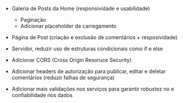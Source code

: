  + Galeria de Posts da Home (responsividade e usabilidade)
   + Paginação
   + Adicionar placeholder de carregamento 
   
 + Página de Post (criação e exclusão de comentários + resposividade)
 + Servidor, reduzir uso de estruturas condicionais como if e else
 + Adicionar CORS (Cross Origin Resoruce Security)
 + Adicionar headers de autorização para publicar, editar e deletar comentários (reduzir falhas de segurança)
 
 - Adicionar mais validações nos serviços para garantir robustez no e confiabilidade nos dados 